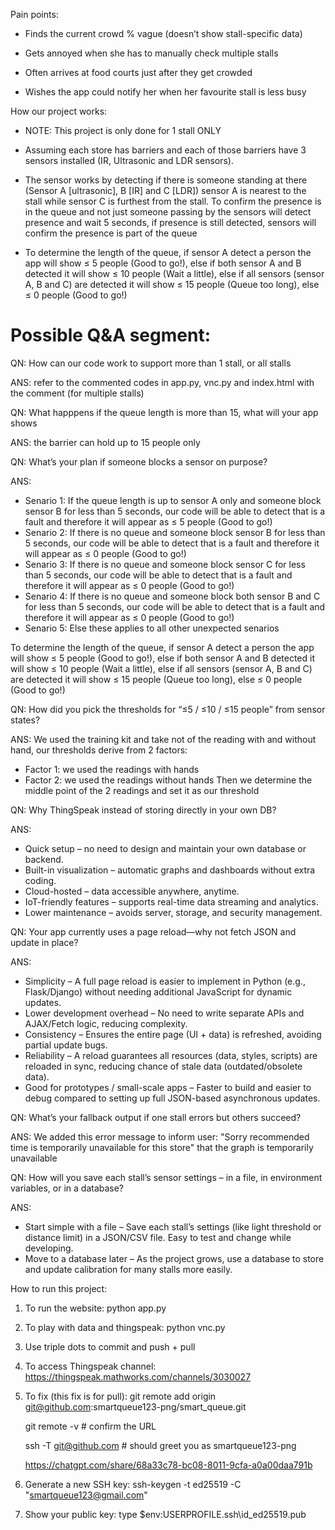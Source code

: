 Pain points: 

- Finds the current crowd % vague (doesn’t show stall-specific data)

- Gets annoyed when she has to manually check multiple stalls

- Often arrives at food courts just after they get crowded

- Wishes the app could notify her when her favourite stall is less busy



How our project works:

- NOTE: This project is only done for 1 stall ONLY 

- Assuming each store has barriers and each of those barriers have 3 sensors installed (IR, Ultrasonic and LDR sensors). 

- The sensor works by detecting if there is someone standing at there (Sensor A [ultrasonic], B [IR] and C [LDR]) sensor A is nearest to the stall while sensor C is furthest from the stall. To confirm the presence is in the queue and not just someone passing by the sensors will detect presence and wait 5 seconds, if presence is still detected, sensors will confirm the presence is part of the queue

- To determine the length of the queue, if sensor A detect a person the app will show ≤ 5 people (Good to go!), else if both sensor A and B detected it will show ≤ 10 people (Wait a little), else if all sensors (sensor A, B and C) are detected it will show ≤ 15 people (Queue too long), else ≤ 0 people (Good to go!)




Possible Q&A segment:
==============================

QN: How can our code work to support more than 1 stall, or all stalls 

ANS: refer to the commented codes in app.py, vnc.py and index.html with the comment (for multiple stalls)


QN: What happpens if the queue length is more than 15, what will your app shows

ANS: the barrier can hold up to 15 people only


QN: What’s your plan if someone blocks a sensor on purpose?

ANS: 
- Senario 1: If the queue length is up to sensor A only and someone block sensor B for less than 5 seconds, our code will be able to detect that is a fault and therefore it will appear as ≤ 5 people (Good to go!)
- Senario 2: If there is no queue and someone block sensor B for less than 5 seconds, our code will be able to detect that is a fault and therefore it will appear as ≤ 0 people (Good to go!)
- Senario 3: If there is no queue and someone block sensor C for less than 5 seconds, our code will be able to detect that is a fault and therefore it will appear as ≤ 0 people (Good to go!)
- Senario 4: If there is no queue and someone block both sensor B and C for less than 5 seconds, our code will be able to detect that is a fault and therefore it will appear as ≤ 0 people (Good to go!)
- Senario 5: Else these applies to all other unexpected senarios

To determine the length of the queue, if sensor A detect a person the app will show ≤ 5 people (Good to go!), else if both sensor A and B detected it will show ≤ 10 people (Wait a little), else if all sensors (sensor A, B and C) are detected it will show ≤ 15 people (Queue too long), else ≤ 0 people (Good to go!)


QN: How did you pick the thresholds for “≤5 / ≤10 / ≤15 people” from sensor states?

ANS: We used the training kit and take not of the reading with and without hand, our thresholds derive from 2 factors:
- Factor 1: we used the readings with hands
- Factor 2: we used the readings without hands 
Then we determine the middle point of the 2 readings and set it as our threshold


QN: Why ThingSpeak instead of storing directly in your own DB?

ANS: 
- Quick setup – no need to design and maintain your own database or backend.
- Built-in visualization – automatic graphs and dashboards without extra coding.
- Cloud-hosted – data accessible anywhere, anytime.
- IoT-friendly features – supports real-time data streaming and analytics.
- Lower maintenance – avoids server, storage, and security management.


QN: Your app currently uses a page reload—why not fetch JSON and update in place?

ANS: 
- Simplicity – A full page reload is easier to implement in Python (e.g., Flask/Django) without needing additional JavaScript for dynamic updates.
- Lower development overhead – No need to write separate APIs and AJAX/Fetch logic, reducing complexity.
- Consistency – Ensures the entire page (UI + data) is refreshed, avoiding partial update bugs.
- Reliability – A reload guarantees all resources (data, styles, scripts) are reloaded in sync, reducing chance of stale data (outdated/obsolete data).
- Good for prototypes / small-scale apps – Faster to build and easier to debug compared to setting up full JSON-based asynchronous updates.


QN: What’s your fallback output if one stall errors but others succeed?

ANS: 
We added this error message to inform user: "Sorry recommended time is temporarily unavailable for this store" that the graph is temporarily unavailable 


QN: How will you save each stall’s sensor settings – in a file, in environment variables, or in a database?

ANS: 
- Start simple with a file – Save each stall’s settings (like light threshold or distance limit) in a JSON/CSV file. Easy to test and change while developing.
- Move to a database later – As the project grows, use a database to store and update calibration for many stalls more easily.





How to run this project:

1. To run the website: python app.py

2. To play with data and thingspeak: python vnc.py 

3. Use triple dots to commit and push + pull

4. To access Thingspeak channel: https://thingspeak.mathworks.com/channels/3030027 

5. To fix (this fix is for pull): git remote add origin git@github.com:smartqueue123-png/smart_queue.git

    git remote -v           # confirm the URL

    ssh -T git@github.com   # should greet you as smartqueue123-png

    https://chatgpt.com/share/68a33c78-bc08-8011-9cfa-a0a00daa791b 

6. Generate a new SSH key: ssh-keygen -t ed25519 -C "smartqueue123@gmail.com"

7. Show your public key: type $env:USERPROFILE\.ssh\id_ed25519.pub